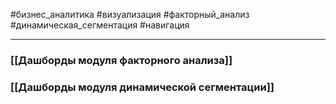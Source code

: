 #бизнес_аналитика #визуализация #факторный_анализ #динамическая_сегментация #навигация

---
### [[Дашборды модуля факторного анализа]]

### [[Дашборды модуля динамической сегментации]]


